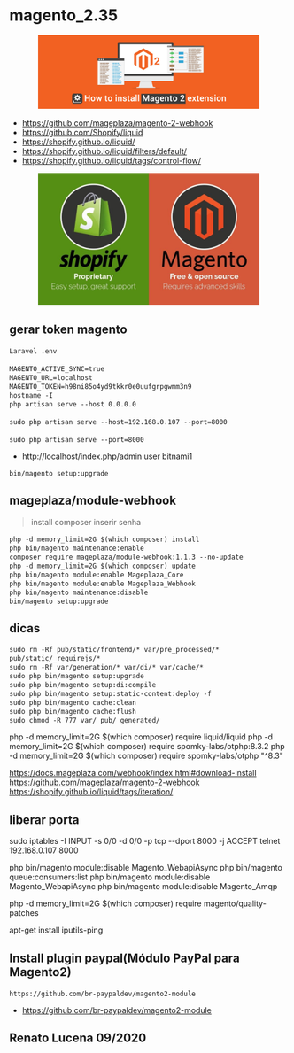 # magento_2.35

<p align="center"><a href="https://github.com/lucenarenato/magento_2.35" target="_blank"><img src="1.jpg" width="400"></a></p>

- https://github.com/mageplaza/magento-2-webhook
- https://github.com/Shopify/liquid
- https://shopify.github.io/liquid/
- https://shopify.github.io/liquid/filters/default/
- https://shopify.github.io/liquid/tags/control-flow/

<p align="center"><a href="https://github.com/lucenarenato/magento_2.35" target="_blank"><img src="2.jpg" width="400"></a></p>

## gerar token magento
```
Laravel .env

MAGENTO_ACTIVE_SYNC=true
MAGENTO_URL=localhost
MAGENTO_TOKEN=h98ni85o4yd9tkkr0e0uufgrpgwmm3n9
hostname -I
php artisan serve --host 0.0.0.0

sudo php artisan serve --host=192.168.0.107 --port=8000

sudo php artisan serve --port=8000
```
- http://localhost/index.php/admin
user
bitnami1

```
bin/magento setup:upgrade
```

## mageplaza/module-webhook

> install composer inserir senha

```
php -d memory_limit=2G $(which composer) install
php bin/magento maintenance:enable
composer require mageplaza/module-webhook:1.1.3 --no-update
php -d memory_limit=2G $(which composer) update
php bin/magento module:enable Mageplaza_Core
php bin/magento module:enable Mageplaza_Webhook
php bin/magento maintenance:disable
bin/magento setup:upgrade

```

## dicas

```
sudo rm -Rf pub/static/frontend/* var/pre_processed/* pub/static/_requirejs/*
sudo rm -Rf var/generation/* var/di/* var/cache/*
sudo php bin/magento setup:upgrade
sudo php bin/magento setup:di:compile
sudo php bin/magento setup:static-content:deploy -f
sudo php bin/magento cache:clean
sudo php bin/magento cache:flush
sudo chmod -R 777 var/ pub/ generated/
```

php -d memory_limit=2G $(which composer) require liquid/liquid
php -d memory_limit=2G $(which composer) require spomky-labs/otphp:8.3.2
php -d memory_limit=2G $(which composer) require spomky-labs/otphp "^8.3"

https://docs.mageplaza.com/webhook/index.html#download-install
https://github.com/mageplaza/magento-2-webhook
https://shopify.github.io/liquid/tags/iteration/


## liberar porta

sudo iptables -I INPUT -s 0/0 -d 0/0 -p tcp --dport 8000 -j ACCEPT
telnet 192.168.0.107 8000


php bin/magento module:disable Magento_WebapiAsync
php bin/magento queue:consumers:list
php bin/magento module:disable Magento_WebapiAsync
php bin/magento module:disable Magento_Amqp

php -d memory_limit=2G $(which composer) require magento/quality-patches

apt-get install iputils-ping

## Install plugin paypal(Módulo PayPal para Magento2)
`https://github.com/br-paypaldev/magento2-module`
- https://github.com/br-paypaldev/magento2-module

## Renato Lucena 09/2020
